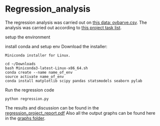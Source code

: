 # Regression_analysis


The regression analysis was carried out on [this data: ovbarve.csv](https://github.ncsu.edu/ovbarve/Regression_analysis/blob/master/ovbarve.csv).
The analysis was carried out according to [this project task list](https://github.ncsu.edu/ovbarve/Regression_analysis/blob/master/Multiple%20Regression.pdf).


setup the environment


install conda and setup env
Download the installer:

    Miniconda installer for Linux.


```
cd ~/Downloads
bash Miniconda3-latest-Linux-x86_64.sh
conda create --name name_of_env
source activate name_of_env
conda install matplotlib scipy pandas statsmodels seaborn pylab

```

Run the regression code 

```
python regression.py
```

The results and discussion can be found in the [regression_project_report.pdf](https://github.ncsu.edu/ovbarve/Regression_analysis/blob/master/Regression_Project_report.pdf)
Also all the output graphs can be found here in the [graphs folder](https://github.ncsu.edu/ovbarve/Regression_analysis/tree/master/graphs).
